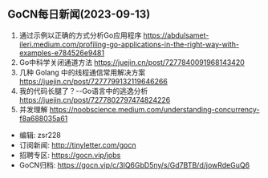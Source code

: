 ## GoCN每日新闻(2023-09-13)

1. 通过示例以正确的方式分析Go应用程序 https://abdulsamet-ileri.medium.com/profiling-go-applications-in-the-right-way-with-examples-e784526e9481
2. Go中科学关闭通道方法 https://juejin.cn/post/7277840091968143420
3. 几种 Golang 中的线程通信常用解决方案 https://juejin.cn/post/7277799132119646266
4. 我的代码长腿了？--Go语言中的逃逸分析 https://juejin.cn/post/7277802797474824226
5. 并发理解 https://noobscience.medium.com/understanding-concurrency-f8a688035a61

* 编辑: zsr228
* 订阅新闻: http://tinyletter.com/gocn
* 招聘专区: https://gocn.vip/jobs
* GoCN归档: https://gocn.vip/c/3lQ6GbD5ny/s/Gd7BTB/d/jowRdeGuQ6